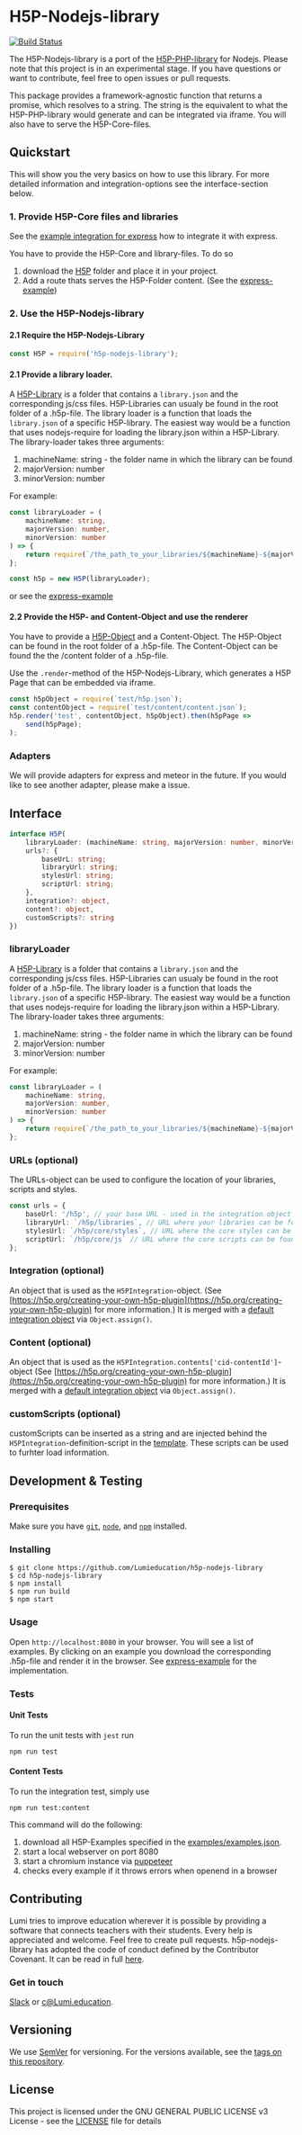 # H5P-Nodejs-library

[![Build Status](https://travis-ci.org/Lumieducation/H5P-Nodejs-library.svg?branch=next)](https://travis-ci.org/Lumieducation/H5P-Nodejs-library)

The H5P-Nodejs-library is a port of the [H5P-PHP-library](https://github.com/h5p/h5p-php-library) for Nodejs.
Please note that this project is in an experimental stage. If you have questions or want to contribute, feel free to open issues or pull requests.

This package provides a framework-agnostic function that returns a promise, which resolves to a string. The string is the equivalent to what the H5P-PHP-library would generate and can be integrated via iframe. You will also have to serve the H5P-Core-files.

## Quickstart

This will show you the very basics on how to use this library. For more detailed information and integration-options see the interface-section below.

### 1. Provide H5P-Core files and libraries

See the [example integration for express](./examples/server.js) how to integrate it with express.

You have to provide the H5P-Core and library-files. To do so

1. download the [H5P](https://github.com/h5p/h5p-php-library/archive/1.22.0.zip) folder and place it in your project.
2. Add a route thats serves the H5P-Folder content. (See the [express-example](https://github.com/Lumieducation/H5P-Nodejs-library/blob/next/examples/server.js#L12))

### 2. Use the H5P-Nodejs-library

#### 2.1 Require the H5P-Nodejs-Library

```ts
const H5P = require('h5p-nodejs-library');
```

#### 2.1 Provide a library loader.

A [H5P-Library](https://h5p.org/library-definition) is a folder that contains a `library.json` and the corresponding js/css files. H5P-Libraries can usualy be found in the root folder of a .h5p-file.
The library loader is a function that loads the `library.json` of a specific H5P-library. The easiest way would be a function that uses nodejs-require for loading the library.json within a H5P-Library.
The library-loader takes three arguments:

1. machineName: string - the folder name in which the library can be found
2. majorVersion: number
3. minorVersion: number

For example:

```ts
const libraryLoader = (
    machineName: string,
    majorVersion: number,
    minorVersion: number
) => {
    return require(`/the_path_to_your_libraries/${machineName}-${majorVersion}.${minorVersion}/library.json`);
};

const h5p = new H5P(libraryLoader);
```

or see the [express-example](https://github.com/Lumieducation/H5P-Nodejs-library/blob/next/examples/server.js#L37)

#### 2.2 Provide the H5P- and Content-Object and use the renderer

You have to provide a [H5P-Object](https://h5p.org/documentation/developers/json-file-definitions) and a Content-Object.
The H5P-Object can be found in the root folder of a .h5p-file.
The Content-Object can be found the the /content folder of a .h5p-file.

Use the `.render`-method of the H5P-Nodejs-Library, which generates a H5P Page that can be embedded via iframe.

```ts
const h5pObject = require(`test/h5p.json`);
const contentObject = require(`test/content/content.json`);
h5p.render('test', contentObject, h5pObject).then(h5pPage =>
    send(h5pPage);
);
```

### Adapters

We will provide adapters for express and meteor in the future. If you would like to see another adapter, please make a issue.

## Interface

```ts
interface H5P(
    libraryLoader: (machineName: string, majorVersion: number, minorVersion: number) => LibraryJSON,
    urls?: {
        baseUrL: string;
        libraryUrl: string;
        stylesUrl: string;
        scriptUrl: string;
    },
    integration?: object,
    content?: object,
    customScripts?: string
})
```

### libraryLoader

A [H5P-Library](https://h5p.org/library-definition) is a folder that contains a `library.json` and the corresponding js/css files. H5P-Libraries can usualy be found in the root folder of a .h5p-file.
The library loader is a function that loads the `library.json` of a specific H5P-library. The easiest way would be a function that uses nodejs-require for loading the library.json within a H5P-Library.
The library-loader takes three arguments:

1. machineName: string - the folder name in which the library can be found
2. majorVersion: number
3. minorVersion: number

For example:

```ts
const libraryLoader = (
    machineName: string,
    majorVersion: number,
    minorVersion: number
) => {
    return require(`/the_path_to_your_libraries/${machineName}-${majorVersion}.${minorVersion}/library.json`);
};
```

### URLs (optional)

The URLs-object can be used to configure the location of your libraries, scripts and styles.

```ts
const urls = {
    baseUrl: '/h5p', // your base URL - used in the integration object
    libraryUrl: `/h5p/libraries`, // URL where your libraries can be found
    stylesUrl: `/h5p/core/styles`, // URL where the core styles can be found
    scriptUrl: `/h5p/core/js` // URL where the core scripts can be found
};
```

### Integration (optional)

An object that is used as the `H5PIntegration`-object. (See [https://h5p.org/creating-your-own-h5p-plugin](https://h5p.org/creating-your-own-h5p-plugin) for more information.) It is merged with a [default integration object](https://github.com/Lumieducation/H5P-Nodejs-library/blob/next/src/index.js#L51) via `Object.assign()`.

### Content (optional)

An object that is used as the `H5PIntegration.contents['cid-contentId']`-object (See [https://h5p.org/creating-your-own-h5p-plugin](https://h5p.org/creating-your-own-h5p-plugin) for more information.) It is merged with a [default integration object](https://github.com/Lumieducation/H5P-Nodejs-library/blob/next/src/index.js#L60) via `Object.assign()`.

### customScripts (optional)

customScripts can be inserted as a string and are injected behind the `H5PIntegration`-definition-script in the [template](https://github.com/Lumieducation/H5P-Nodejs-library/blob/next/src/renderers/default.js#L15). These scripts can be used to furhter load information.

## Development & Testing

### Prerequisites

Make sure you have [`git`](https://git-scm.com/), [`node`](https://nodejs.org/), and [`npm`](https://www.npmjs.com/get-npm) installed.

### Installing

```
$ git clone https://github.com/Lumieducation/h5p-nodejs-library
$ cd h5p-nodejs-library
$ npm install
$ npm run build
$ npm start
```

### Usage

Open `http://localhost:8080` in your browser. You will see a list of examples. By clicking on an example you download the corresponding .h5p-file and render it in the browser. See [express-example](https://github.com/Lumieducation/H5P-Nodejs-library/blob/next/examples/server.js) for the implementation.

### Tests

#### Unit Tests

To run the unit tests with `jest` run

```
npm run test
```

#### Content Tests

To run the integration test, simply use

```
npm run test:content
```

This command will do the following:

1. download all H5P-Examples specified in the [examples/examples.json](examples/examples.json).
2. start a local webserver on port 8080
3. start a chromium instance via [puppeteer](https://github.com/GoogleChrome/puppeteer)
4. checks every example if it throws errors when openend in a browser

## Contributing

Lumi tries to improve education wherever it is possible by providing a software that connects teachers with their students. Every help is appreciated and welcome.
Feel free to create pull requests.
h5p-nodejs-library has adopted the code of conduct defined by the Contributor Covenant. It can be read in full [here](./CODE-OF-CONDUCT.md).

### Get in touch

[Slack](https://join.slack.com/t/lumi-education/shared_invite/enQtMjY0MTM2NjIwNDU0LWU3YzVhZjdkNGFjZGE1YThjNzBiMmJjY2I2ODk2MzAzNDE3YzI0MmFkOTdmZWZhOTBmY2RjOTc3ZmZmOWMxY2U) or [c@Lumi.education](mailto:c@Lumi.education).

## Versioning

We use [SemVer](http://semver.org/) for versioning. For the versions available, see the [tags on this repository](https://github.com/Lumieducation/Lumi/tags).

## License

This project is licensed under the GNU GENERAL PUBLIC LICENSE v3 License - see the [LICENSE](LICENSE) file for details
